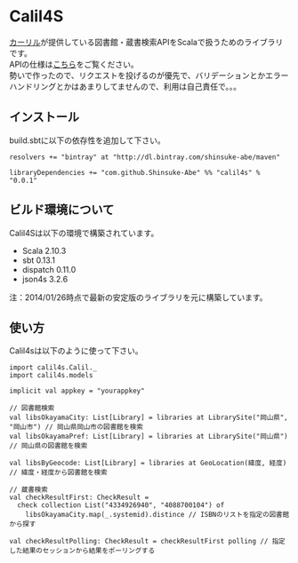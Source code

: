 # Calil4S

[カーリル](http://calil.jp/)が提供している図書館・蔵書検索APIをScalaで扱うためのライブラリです。<br/>
APIの仕様は[こちら](http://calil.jp/doc/api_ref.html)をご覧ください。<br/>
勢いで作ったので、リクエストを投げるのが優先で、バリデーションとかエラーハンドリングとかはあまりしてませんので、利用は自己責任で。。。

## インストール

build.sbtに以下の依存性を追加して下さい。

```
resolvers += "bintray" at "http://dl.bintray.com/shinsuke-abe/maven"

libraryDependencies += "com.github.Shinsuke-Abe" %% "calil4s" % "0.0.1"
```

## ビルド環境について

Calil4Sは以下の環境で構築されています。

* Scala 2.10.3
* sbt 0.13.1
* dispatch 0.11.0
* json4s 3.2.6

注：2014/01/26時点で最新の安定版のライブラリを元に構築しています。

## 使い方

Calil4sは以下のように使って下さい。<br/>

```
import calil4s.Calil._
import calil4s.models

implicit val appkey = "yourappkey"

// 図書館検索
val libsOkayamaCity: List[Library] = libraries at LibrarySite("岡山県", "岡山市") // 岡山県岡山市の図書館を検索
val libsOkayamaPref: List[Library] = libraries at LibrarySite("岡山県") // 岡山県の図書館を検索

val libsByGeocode: List[Library] = libraries at GeoLocation(緯度, 経度) // 緯度・経度から図書館を検索

// 蔵書検索
val checkResultFirst: CheckResult =
  check collection List("4334926940", "4088700104") of
    libsOkayamaCity.map(_.systemid).distince // ISBNのリストを指定の図書館から探す

val checkResultPolling: CheckResult = checkResultFirst polling // 指定した結果のセッションから結果をポーリングする
```
